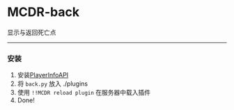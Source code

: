# MCDR-back

显示与返回死亡点

---
### 安装

1. 安装[PlayerInfoAPI](https://github.com/TISUnion/PlayerInfoAPI)
2. 将 `back.py` 放入 ./plugins
3. 使用 `!!MCDR reload plugin` 在服务器中载入插件
4. Done!
